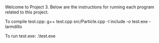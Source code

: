 Welcome to Project 3. Below are the instructions for running each program related to this project.

To compile test.cpp:  g++ test.cpp src/Particle.cpp -I include -o test.exe -larmdillo

To run test.exe: .\test.exe